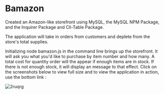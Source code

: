 # Bamazon

Created an Amazon-like storefront using MySQL, the MySQL NPM Package, and the Inquirer Package and Cli-Table Package.

The application will take in orders from customers and deplete from the store's total supplies.

Initializing node bamazon.js in the command line brings up the storefront. It will ask you what you'd like to purchase by item number and how many.  A total cost for quantity order will the appear if enough items are in stock.  If there is not enough stock, it will display an message to that effect.  Click on the screenshots below to view full size and to view the application in action, use the bottom link :


![2ruqrg](https://user-images.githubusercontent.com/36867791/51627624-56ebbc80-1f08-11e9-8eb4-7d95c17e1254.gif)
